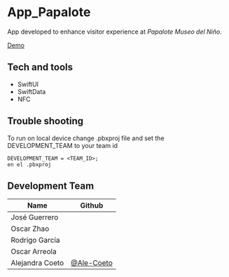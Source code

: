 # App_Papalote
App developed to enhance visitor experience at *Papalote Museo del Niño*.

[Demo](https://www.canva.com/design/DAGU8ovFDrg/RZlo5-49oz_h-LvHEvXjaA/view?utm_content=DAGU8ovFDrg&utm_campaign=designshare&utm_medium=link2&utm_source=uniquelinks&utlId=hd8235a2297)

## Tech and tools
- SwiftUI
- SwiftData
- NFC
  
## Trouble shooting
To run on local device change .pbxproj file and set the DEVELOPMENT_TEAM to your team id

``` 
DEVELOPMENT_TEAM = <TEAM_ID>;
en el .pbxproj
```

## Development Team
| Name | Github |
| --- | --- |
| José Guerrero |  |
| Oscar Zhao |  |
| Rodrigo García |  |
| Oscar Arreola |  |
| Alejandra Coeto | [@Ale-Coeto](https://github.com/AleCoeto) |
